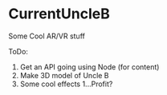 # CurrentUncleB
Some Cool AR/VR stuff

ToDo:

1. Get an API going using Node (for content)
1. Make 3D model of Uncle B
1. Some cool effects
1...Profit?
